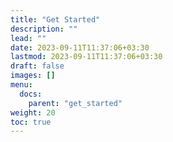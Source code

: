 ```yaml
---
title: "Get Started"
description: ""
lead: ""
date: 2023-09-11T11:37:06+03:30
lastmod: 2023-09-11T11:37:06+03:30
draft: false
images: []
menu:
  docs:
    parent: "get_started"
weight: 20
toc: true
---
```

